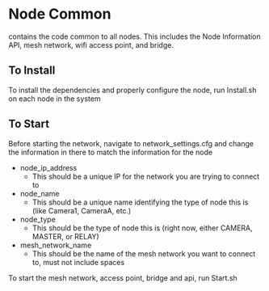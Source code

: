# Node Common
contains the code common to all nodes. This includes the Node Information API, mesh network, wifi access point, and bridge.

## To Install
To install the dependencies and properly configure the node, run Install.sh on each node in the system

## To Start
Before starting the network, navigate to network_settings.cfg and change the information in there to match the information for the node
  - node_ip_address
    - This should be a unique IP for the network you are trying to connect to
  - node_name
    - This should be a unique name identifying the type of node this is (like Camera1, CameraA, etc.)
  - node_type
    - This should be the type of node this is (right now, either CAMERA, MASTER, or RELAY)
  - mesh_network_name
    - This should be the name of the mesh network you want to connect to, must not include spaces

To start the mesh network, access point, bridge and api, run Start.sh
